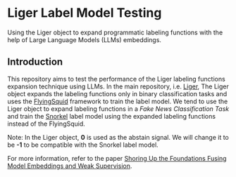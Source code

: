 # Liger Label Model Testing

Using the Liger object to expand programmatic labeling functions with the help of Large Language Models (LLMs) embeddings.

## Introduction

This repository aims to test the performance of the Liger labeling functions expansion technique using LLMs. In the main repository, i.e. [Liger](https://github.com/HazyResearch/liger), The Liger object expands the labeling functions only in binary classification tasks and uses the [FlyingSquid](https://github.com/HazyResearch/flyingsquid) framework to train the label model. We tend to use the Liger object to expand labeling functions in a _Fake News Classification Task_ and train the [Snorkel](https://github.com/snorkel-team/snorkel) label model using the expanded labeling functions instead of the FlyingSquid.

Note: In the Liger object, **0** is used as the abstain signal. We will change it to be **-1** to be compatible with the Snorkel label model.

For more information, refer to the paper [Shoring Up the Foundations Fusing Model Embeddings and Weak Supervision](https://arxiv.org/abs/2203.13270).
